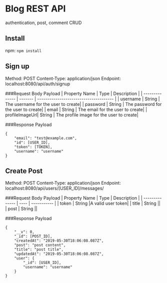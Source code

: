 # Blog REST API 

authentication, post, comment CRUD 

## Install
npm: `npm install`

## Sign up
Method: POST
Content-Type: application/json
Endpoint: localhost:8080/api/auth/signup

###Request Body Payload
| Property Name  | Type    | Description |
| -------------- | ------- | -------------------------------------- |
| username       | String  | The username for the user to create|
| password       | String  | The password for the user to create| 
| email          | String  | The email for the user to create|
| profileImageUrl| String  | The profile image for the user to create| 

###Response Payload

```
{
    "email": "test@example.com",
    "id": [USER_ID],
    "token": [TOKEN],
    "username": "username"
}

```

## Create Post
Method: POST
Content-Type: application/json
Endpoint: localhost:8080/api/users/[USER_ID]/messages/

###Request Body Payload
| Property Name  | Type | Description |
| -------------- | ---- | ----------- |
| token          | String  |A  valid user token|
| title          | String  ||
| post           | String  || 

###Response Payload

```
{
    "__v": 0,
    "_id": [POST_ID],
    "createdAt": "2019-05-30T18:06:08.087Z",
    "post": "post content",
    "title": "post title",
    "updatedAt": "2019-05-30T18:06:08.087Z",
    "user": {
        "_id": [USER_ID],
        "username": "username"
    }
}

```
